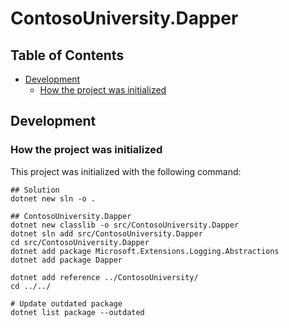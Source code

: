 # ContosoUniversity.Dapper

## Table of Contents <!-- omit in toc -->

- [Development](#development)
  - [How the project was initialized](#how-the-project-was-initialized)

## Development

### How the project was initialized

This project was initialized with the following command:

```shell
## Solution
dotnet new sln -o .

## ContosoUniversity.Dapper
dotnet new classlib -o src/ContosoUniversity.Dapper
dotnet sln add src/ContosoUniversity.Dapper
cd src/ContosoUniversity.Dapper
dotnet add package Microsoft.Extensions.Logging.Abstractions
dotnet add package Dapper

dotnet add reference ../ContosoUniversity/
cd ../../

# Update outdated package
dotnet list package --outdated
```
